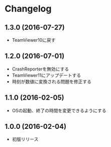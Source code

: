 # Changelog

## 1.3.0 (2016-07-27)

* TeamViewer10に戻す


## 1.2.0 (2016-07-01)

* CrashReporterを無効にする
* TeamViewer11にアップデートする
* 時刻が数値に変換される問題を修正する


## 1.1.0 (2016-02-05)

* OSの起動、終了の時間を変更できるようにする


## 1.0.0 (2016-02-04)

* 初版リリース
